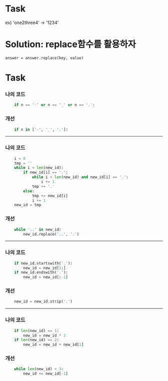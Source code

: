 # Task 
ex) 'one2three4' -> '1234'

# Solution: replace함수를 활용하자

`answer = answer.replace(key, value)`


# Task

### 나의 코드
```python
    if n == '-' or n == '_' or n == '.':
```

### 개선
```python
    if n in ['-', '_', '.']:
```
---

### 나의 코드
```python
    i = 0
    tmp = ''
    while i < len(new_id):
        if new_id[i] == '.':
            while i < len(new_id) and new_id[i] == '.':
                i += 1
            tmp += '.'
        else:
            tmp += new_id[i]
            i += 1
    new_id = tmp
```

### 개선
```python
    while '..' in new_id:
        new_id.replace('..', '.')
```
---
### 나의 코드
```python
    if new_id.startswith('.'):
        new_id = new_id[1:]
    if new_id.endswith('.'):
        new_id = new_id[:-1]
```

### 개선
```python
    new_id = new_id.strip('.')
```
---
### 나의 코드
```python
    if len(new_id) == 1:
        new_id = new_id * 3
    if len(new_id) == 2:
        new_id = new_id + new_id[1]
```

### 개선
```python
    while len(new_id) < 3:
        new_id += new_id[-1]
```

